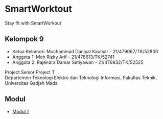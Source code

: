 # SmartWorktout
Stay fit with SmartWorkout

## Kelompok 9
- Ketua Kelomok: Muchammad Daniyal Kautsar - 21/479067/TK/52800
- Anggota 1: Moh Rizky Arif - 21/478613/TK/52741
- Anggota 2: Rajendra Damar Setiyawan - 21/476932/TK/52525

Project Senior Project T <br>
Departemen Teknologi Elektro dan Teknologi Informasi, Fakultas
Teknik, Universitas Gadjah Mada <br>

## Modul
- [Modul 1](./modul1.html)
